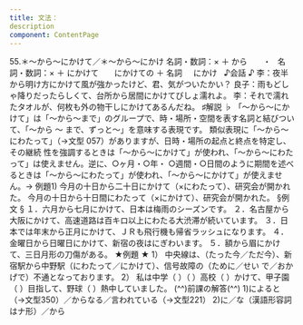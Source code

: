 ```yaml
---
title: 文法：
description
component: ContentPage
---
```



55.＊～から～にかけて／＊～から～にかけ
名詞・数詞：× ＋ から  
    ・  
名詞・数詞：× ＋ にかけて  
    にかけての ＋ 名詞
    にかけ  
♪会話 ♪
李：夜半から明け方にかけて風が強かったけど、君、気がついたかい？
良子：雨もどしゃ降りだったらしくて、台所から居間にかけてびしょ濡れよ。
李：それで濡れたタオルが、何枚も外の物干しにかけてあるんだね。
♯解説 ♭
「～から～にかけて」は「～から～まで」のグループで、時・場所・空間を表す名詞と結びついて、「～から ～ まで、ずっと～」を意味する表現です。
類似表現に「～から～にわたって」（→文型 057）がありますが、日時・場所の起点と終点を特定し、その継続 性を強調するときは「～から～にかけて」が使われ、「～から～にわたって」は使えません。逆に、○ヶ月・○年・
○週間・○日間のように期間を述べるときは「～から～にわたって」が使われ、「～から～にかけて」が使えませ ん。→ 例題1)
今月の十日から二十日にかけて（×にわたって）、研究会が開かれた。 今月の十日から十日間にわたって（×にかけて）、研究会が開かれた。
§例文 §
１．六月から七月にかけて、日本は梅雨のシーズンです。
２．名古屋から大阪にかけて、高速道路は百キロ以上にわたる大渋滞が続いています。
３．日本では年末から正月にかけて、ＪＲも飛行機も帰省ラッシュになります。
４．金曜日から日曜日にかけて、新宿の夜はにぎわいます。
５．額から眉にかけて、三日月形の刀傷がある。
★例題 ★
1） 中央線は、（たった今／ただ今）、新宿駅から中野駅（にわたって／にかけて）、信号故障の（ために／せい で／おかげで）不通となっております。
2） 私は中学（ ）（ ）高校（ ）かけて、甲子園（ ）目指して、野球（ ）熱中していました。
(^^)前課の解答(^^)
1)によると（→文型350）／からなる／言われている（→文型221）
2)に／な（漢語形容詞はナ形）／から
